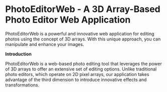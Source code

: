 # PhotoEditorWeb - A 3D Array-Based Photo Editor Web Application
PhotoEditorWeb is a powerful and innovative web application for editing photos using the concept of 3D arrays. With this unique approach, you can manipulate and enhance your images.

<b>Introduction</b>

PhotoEditorWeb is a web-based photo editing tool that leverages the power of 3D arrays to offer an extensive set of editing options. Unlike traditional photo editors, which operate on 2D pixel arrays, our application takes advantage of the third dimension to introduce innovative effects and transformations.
